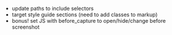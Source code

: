 - update paths to include selectors
- target style guide sections (need to add classes to markup)
- bonus! set JS with before_capture to open/hide/change before screenshot
